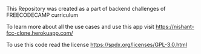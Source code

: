 This Repository was created as a part of backend challenges of FREECODECAMP curriculum

To learn more about all the use cases and use this app visit https://nishant-fcc-clone.herokuapp.com/

To use this code read the license https://spdx.org/licenses/GPL-3.0.html
